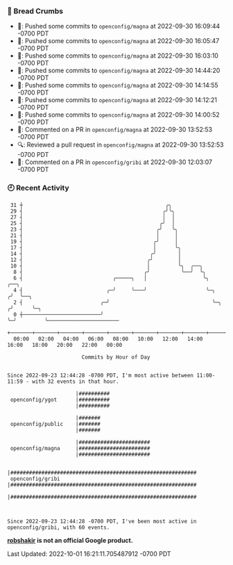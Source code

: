 ### 🍞 Bread Crumbs

 * 🚢: Pushed some commits to `openconfig/magna` at 2022-09-30 16:09:44 -0700 PDT
 * 🚢: Pushed some commits to `openconfig/magna` at 2022-09-30 16:05:47 -0700 PDT
 * 🚢: Pushed some commits to `openconfig/magna` at 2022-09-30 16:03:10 -0700 PDT
 * 🚢: Pushed some commits to `openconfig/magna` at 2022-09-30 14:44:20 -0700 PDT
 * 🚢: Pushed some commits to `openconfig/magna` at 2022-09-30 14:14:55 -0700 PDT
 * 🚢: Pushed some commits to `openconfig/magna` at 2022-09-30 14:12:21 -0700 PDT
 * 🚢: Pushed some commits to `openconfig/magna` at 2022-09-30 14:00:52 -0700 PDT
 * 💬: Commented on a PR in  `openconfig/magna` at 2022-09-30 13:52:53 -0700 PDT
 * 🔍: Reviewed a pull request in  `openconfig/magna` at 2022-09-30 13:52:53 -0700 PDT
 * 💬: Commented on a PR in  `openconfig/gribi` at 2022-09-30 12:03:07 -0700 PDT

### 🕘 Recent Activity
```
 31 ┼                                              ╭╮
 29 ┤                                             ╭╯╰╮
 27 ┤                                             │  │
 25 ┤                                            ╭╯  │
 23 ┤                                           ╭╯   ╰╮
 21 ┤                                           │     │
 19 ┤                                          ╭╯     │
 17 ┤                                          │      ╰╮
 14 ┤                                         ╭╯       │
 12 ┤                                        ╭╯        │
 10 ┤                                        │         ╰╮  ╭──╮
  8 ┤                                       ╭╯          ╰──╯  ╰╮
  6 ┤                             ╭─────╮   │                  ╰╮       ╭──╮
  4 ┤                           ╭─╯     ╰───╯                   ╰─╮    ╭╯  ╰──╮
  2 ┤                         ╭─╯                                 ╰─╮ ╭╯      ╰─╮
  0 ┼─────────────────────────╯                                     ╰─╯         ╰───────────────────────
    +───────+───────+───────+───────+───────+───────+───────+───────+───────+───────+───────+───────+────
  00:00   02:00   04:00   06:00   08:00   10:00   12:00   14:00   16:00   18:00   20:00   22:00   00:00   

						Commits by Hour of Day


Since 2022-09-23 12:44:28 -0700 PDT, I'm most active between 11:00-11:59 - with 32 events in that hour.

```



```
                      |##########
 openconfig/ygot      |##########
                      |##########

                      |#######
 openconfig/public    |#######
                      |#######

                      |#######################
 openconfig/magna     |#######################
                      |#######################

                      |############################################################
 openconfig/gribi     |############################################################
                      |############################################################



Since 2022-09-23 12:44:28 -0700 PDT, I've been most active in openconfig/gribi, with 60 events.

```
**[robshakir](mailto:robjs@google.com) is not an official Google product.**  


Last Updated: 2022-10-01 16:21:11.705487912 -0700 PDT
